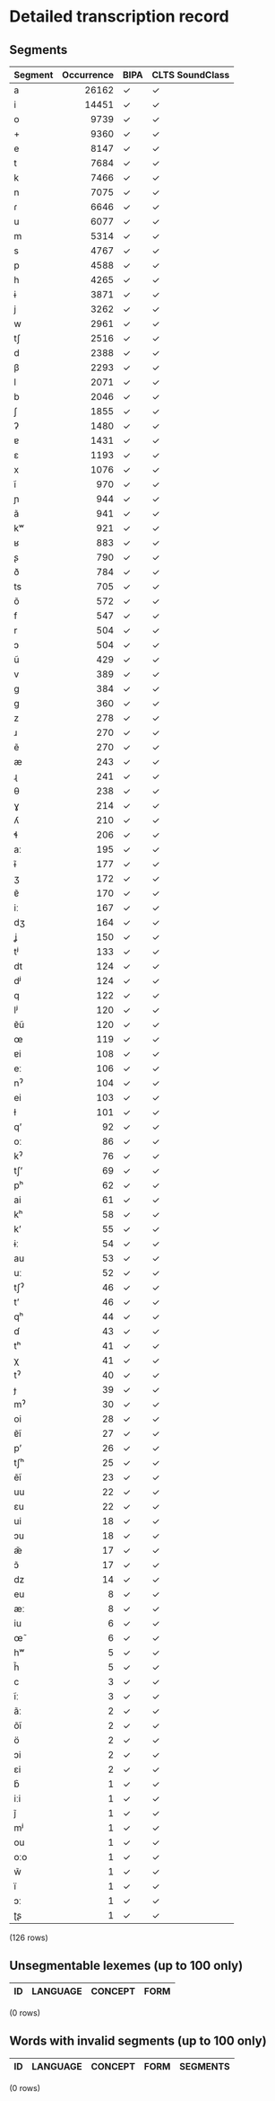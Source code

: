 
# Detailed transcription record

## Segments

| Segment | Occurrence | BIPA | CLTS SoundClass |
|:----------|-------------:|:-------|:------------------|
| a | 26162 | ✓ | ✓ |
| i | 14451 | ✓ | ✓ |
| o | 9739 | ✓ | ✓ |
| + | 9360 | ✓ | ✓ |
| e | 8147 | ✓ | ✓ |
| t | 7684 | ✓ | ✓ |
| k | 7466 | ✓ | ✓ |
| n | 7075 | ✓ | ✓ |
| ɾ | 6646 | ✓ | ✓ |
| u | 6077 | ✓ | ✓ |
| m | 5314 | ✓ | ✓ |
| s | 4767 | ✓ | ✓ |
| p | 4588 | ✓ | ✓ |
| h | 4265 | ✓ | ✓ |
| ɨ | 3871 | ✓ | ✓ |
| j | 3262 | ✓ | ✓ |
| w | 2961 | ✓ | ✓ |
| tʃ | 2516 | ✓ | ✓ |
| d | 2388 | ✓ | ✓ |
| β | 2293 | ✓ | ✓ |
| l | 2071 | ✓ | ✓ |
| b | 2046 | ✓ | ✓ |
| ʃ | 1855 | ✓ | ✓ |
| ʔ | 1480 | ✓ | ✓ |
| ɐ | 1431 | ✓ | ✓ |
| ɛ | 1193 | ✓ | ✓ |
| x | 1076 | ✓ | ✓ |
| ĩ | 970 | ✓ | ✓ |
| ɲ | 944 | ✓ | ✓ |
| ã | 941 | ✓ | ✓ |
| kʷ | 921 | ✓ | ✓ |
| ʁ | 883 | ✓ | ✓ |
| ʂ | 790 | ✓ | ✓ |
| ð | 784 | ✓ | ✓ |
| ts | 705 | ✓ | ✓ |
| õ | 572 | ✓ | ✓ |
| f | 547 | ✓ | ✓ |
| r | 504 | ✓ | ✓ |
| ɔ | 504 | ✓ | ✓ |
| ũ | 429 | ✓ | ✓ |
| v | 389 | ✓ | ✓ |
| g | 384 | ✓ | ✓ |
| ɡ | 360 | ✓ | ✓ |
| z | 278 | ✓ | ✓ |
| ɹ | 270 | ✓ | ✓ |
| ẽ | 270 | ✓ | ✓ |
| æ | 243 | ✓ | ✓ |
| ɻ | 241 | ✓ | ✓ |
| θ | 238 | ✓ | ✓ |
| ɣ | 214 | ✓ | ✓ |
| ʎ | 210 | ✓ | ✓ |
| ɬ | 206 | ✓ | ✓ |
| aː | 195 | ✓ | ✓ |
| ɨ̃ | 177 | ✓ | ✓ |
| ʒ | 172 | ✓ | ✓ |
| ɐ̃ | 170 | ✓ | ✓ |
| iː | 167 | ✓ | ✓ |
| dʒ | 164 | ✓ | ✓ |
| ʝ | 150 | ✓ | ✓ |
| tʲ | 133 | ✓ | ✓ |
| dt | 124 | ✓ | ✓ |
| dʲ | 124 | ✓ | ✓ |
| q | 122 | ✓ | ✓ |
| lʲ | 120 | ✓ | ✓ |
| ɐ̃ũ | 120 | ✓ | ✓ |
| œ | 119 | ✓ | ✓ |
| ɐi | 108 | ✓ | ✓ |
| eː | 106 | ✓ | ✓ |
| nˀ | 104 | ✓ | ✓ |
| ei | 103 | ✓ | ✓ |
| ɫ | 101 | ✓ | ✓ |
| qʼ | 92 | ✓ | ✓ |
| oː | 86 | ✓ | ✓ |
| kˀ | 76 | ✓ | ✓ |
| tʃʼ | 69 | ✓ | ✓ |
| pʰ | 62 | ✓ | ✓ |
| ai | 61 | ✓ | ✓ |
| kʰ | 58 | ✓ | ✓ |
| kʼ | 55 | ✓ | ✓ |
| ɨː | 54 | ✓ | ✓ |
| au | 53 | ✓ | ✓ |
| uː | 52 | ✓ | ✓ |
| tʃˀ | 46 | ✓ | ✓ |
| tʼ | 46 | ✓ | ✓ |
| qʰ | 44 | ✓ | ✓ |
| ɗ | 43 | ✓ | ✓ |
| tʰ | 41 | ✓ | ✓ |
| χ | 41 | ✓ | ✓ |
| tˀ | 40 | ✓ | ✓ |
| ɟ | 39 | ✓ | ✓ |
| mˀ | 30 | ✓ | ✓ |
| oi | 28 | ✓ | ✓ |
| ɐ̃ĩ | 27 | ✓ | ✓ |
| pʼ | 26 | ✓ | ✓ |
| tʃʰ | 25 | ✓ | ✓ |
| ẽĩ | 23 | ✓ | ✓ |
| uu | 22 | ✓ | ✓ |
| ɛu | 22 | ✓ | ✓ |
| ui | 18 | ✓ | ✓ |
| ɔu | 18 | ✓ | ✓ |
| æ̃ | 17 | ✓ | ✓ |
| ɔ̃ | 17 | ✓ | ✓ |
| dz | 14 | ✓ | ✓ |
| eu | 8 | ✓ | ✓ |
| æː | 8 | ✓ | ✓ |
| iu | 6 | ✓ | ✓ |
| œ̃ | 6 | ✓ | ✓ |
| hʷ | 5 | ✓ | ✓ |
| h̃ | 5 | ✓ | ✓ |
| c | 3 | ✓ | ✓ |
| ĩː | 3 | ✓ | ✓ |
| ãː | 2 | ✓ | ✓ |
| õĩ | 2 | ✓ | ✓ |
| ö | 2 | ✓ | ✓ |
| ɔi | 2 | ✓ | ✓ |
| ɛi | 2 | ✓ | ✓ |
| b̃ | 1 | ✓ | ✓ |
| iːi | 1 | ✓ | ✓ |
| j̃ | 1 | ✓ | ✓ |
| mʲ | 1 | ✓ | ✓ |
| ou | 1 | ✓ | ✓ |
| oːo | 1 | ✓ | ✓ |
| w̃ | 1 | ✓ | ✓ |
| ï | 1 | ✓ | ✓ |
| ɔː | 1 | ✓ | ✓ |
| ʈʂ | 1 | ✓ | ✓ |

(126 rows)



## Unsegmentable lexemes (up to 100 only)

| ID | LANGUAGE | CONCEPT | FORM |
|------|------------|-----------|--------|

(0 rows)



## Words with invalid segments (up to 100 only)

| ID | LANGUAGE | CONCEPT | FORM | SEGMENTS |
|------|------------|-----------|--------|------------|

(0 rows)


